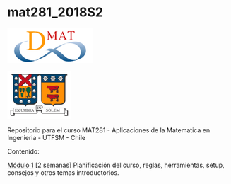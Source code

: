 # mat281_2018S2
![DMAT](./images/dmat.png)

![UTFSM](./images/utfsm.png)

Repositorio para el curso MAT281 - Aplicaciones de la Matematica en Ingenieria - UTFSM - Chile

Contenido:

[Módulo 1](./01_introduccion/README.md) [2 semanas] Planificación del curso, reglas, herramientas, setup, consejos y otros temas introductorios.
